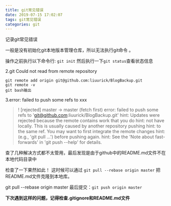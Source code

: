 ```yaml
---
title: git常见错误
date: 2019-07-15 17:02:07
tags: git常见错误
categories: git
---
```


记录git常见错误

<!--more-->

一般是没有初始化git本地版本管理仓库，所以无法执行git命令 。

操作之前执行以下命令行: `git init` 
然后执行一下`git status`查看状态信息



2.git Could not read from remote repository

```
git remote add origin git@github.com:liuurick/BlogBackup.git
git remote -v
git bash输出
```



3.error: failed to push some refs to xxx

> ! [rejected]        master -> master (fetch first)
> error: failed to push some refs to 'git@github.com:liuurick/BlogBackup.git'
> hint: Updates were rejected because the remote contains work that you do
> hint: not have locally. This is usually caused by another repository pushing
> hint: to the same ref. You may want to first integrate the remote changes
> hint: (e.g., 'git pull ...') before pushing again.
> hint: See the 'Note about fast-forwards' in 'git push --help' for details.


查了几种解决方式都不太管用，最后发现是由于github中的README.md文件不在本地代码目录中

检查了一下果然如此！
这时候可以通过 `git pull --rebase origin master` 把README.md文件克隆到本地库。

git pull --rebase origin master
最后提交：`git push origin master`

**下次遇到这样的问题，记得检查.gitignore和README.md文件**



